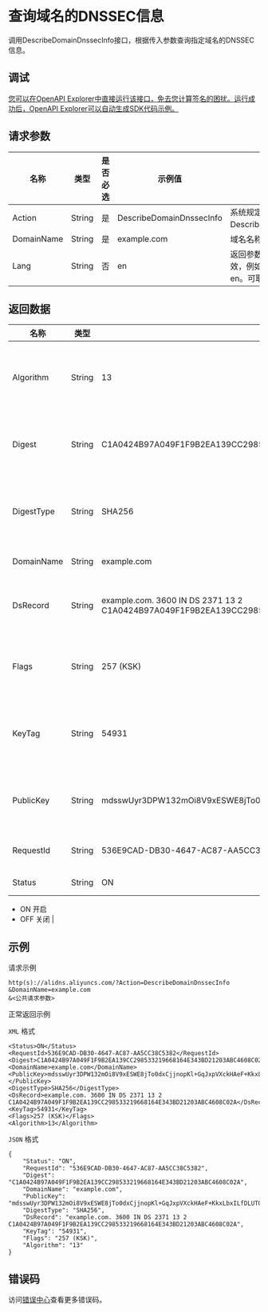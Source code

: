# 查询域名的DNSSEC信息

调用DescribeDomainDnssecInfo接口，根据传入参数查询指定域名的DNSSEC信息。

## 调试

[您可以在OpenAPI Explorer中直接运行该接口，免去您计算签名的困扰。运行成功后，OpenAPI Explorer可以自动生成SDK代码示例。](https://api.aliyun.com/#product=Alidns&api=DescribeDomainDnssecInfo&type=RPC&version=2015-01-09)

## 请求参数

|名称|类型|是否必选|示例值|描述|
|--|--|----|---|--|
|Action|String|是|DescribeDomainDnssecInfo|系统规定参数。取值：DescribeDomainDnssecInfo。 |
|DomainName|String|是|example.com|域名名称。 |
|Lang|String|否|en|返回参数语言，仅个别参数生效，例如：地域。默认值为en。可取：en，zh，ja。 |

## 返回数据

|名称|类型|示例值|描述|
|--|--|---|--|
|Algorithm|String|13|算法类型（如果Dnssec开启则返回）。 |
|Digest|String|C1A0424B97A049F1F9B2EA139CC298533219668164E343BD21203ABC4608C02A|摘要（如果Dnssec开启则返回）。 |
|DigestType|String|SHA256|摘要类型（如果Dnssec开启则返回）。 |
|DomainName|String|example.com|域名名称。 |
|DsRecord|String|example.com. 3600 IN DS 2371 13 2 C1A0424B97A049F1F9B2EA139CC298533219668164E343BD21203ABC4608C02A|DS记录（如果Dnssec开启则返回）。 |
|Flags|String|257 \(KSK\)|标志（如果Dnssec开启则返回）。 |
|KeyTag|String|54931|密钥标签（如果Dnssec开启则返回）。 |
|PublicKey|String|mdsswUyr3DPW132mOi8V9xESWE8jTo0dxCjjnopKl+GqJxpVXckHAeF+KkxLbxILfDLUT0rAK9iUzy1L53eKGQ==|公钥（如果Dnssec开启则返回）。 |
|RequestId|String|536E9CAD-DB30-4647-AC87-AA5CC38C5382|唯一请求识别码。 |
|Status|String|ON|Dnssec状态

 -   ON 开启
-   OFF 关闭 |

## 示例

请求示例

```
http(s)://alidns.aliyuncs.com/?Action=DescribeDomainDnssecInfo
&DomainName=example.com
&<公共请求参数>
```

正常返回示例

`XML` 格式

```
<Status>ON</Status>
<RequestId>536E9CAD-DB30-4647-AC87-AA5CC38C5382</RequestId>
<Digest>C1A0424B97A049F1F9B2EA139CC298533219668164E343BD21203ABC4608C02A</Digest>
<DomainName>example.com</DomainName>
<PublicKey>mdsswUyr3DPW132mOi8V9xESWE8jTo0dxCjjnopKl+GqJxpVXckHAeF+KkxLbxILfDLUT0rAK9iUzy1L53eKGQ==</PublicKey>
<DigestType>SHA256</DigestType>
<DsRecord>example.com. 3600 IN DS 2371 13 2 C1A0424B97A049F1F9B2EA139CC298533219668164E343BD21203ABC4608C02A</DsRecord>
<KeyTag>54931</KeyTag>
<Flags>257 (KSK)</Flags>
<Algorithm>13</Algorithm>
```

`JSON` 格式

```
{
	"Status": "ON",
	"RequestId": "536E9CAD-DB30-4647-AC87-AA5CC38C5382",
	"Digest": "C1A0424B97A049F1F9B2EA139CC298533219668164E343BD21203ABC4608C02A",
	"DomainName": "example.com",
	"PublicKey": "mdsswUyr3DPW132mOi8V9xESWE8jTo0dxCjjnopKl+GqJxpVXckHAeF+KkxLbxILfDLUT0rAK9iUzy1L53eKGQ==",
	"DigestType": "SHA256",
	"DsRecord": "example.com. 3600 IN DS 2371 13 2 C1A0424B97A049F1F9B2EA139CC298533219668164E343BD21203ABC4608C02A",
	"KeyTag": "54931",
	"Flags": "257 (KSK)",
	"Algorithm": "13"
}
```

## 错误码

访问[错误中心](https://error-center.alibabacloud.com/status/product/Alidns)查看更多错误码。

